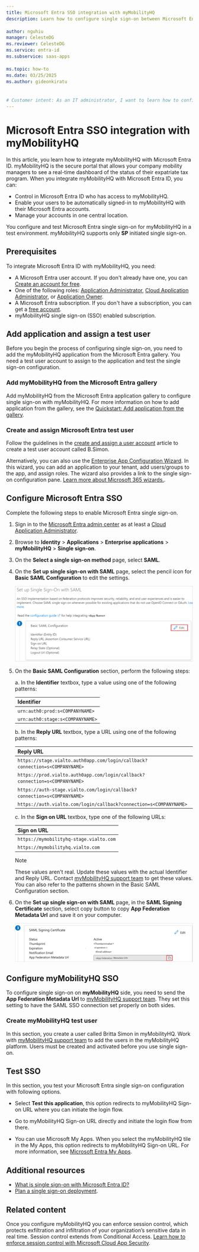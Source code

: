 ```yaml
---
title: Microsoft Entra SSO integration with myMobilityHQ
description: Learn how to configure single sign-on between Microsoft Entra ID and myMobilityHQ.

author: nguhiu
manager: CelesteDG
ms.reviewer: CelesteDG
ms.service: entra-id
ms.subservice: saas-apps

ms.topic: how-to
ms.date: 03/25/2025
ms.author: gideonkiratu


# Customer intent: As an IT administrator, I want to learn how to configure single sign-on between Microsoft Entra ID and myMobilityHQ so that I can control who has access to myMobilityHQ, enable automatic sign-in with Microsoft Entra accounts, and manage my accounts in one central location.
---
```


# Microsoft Entra SSO integration with myMobilityHQ

In this article, you learn how to integrate myMobilityHQ with Microsoft Entra ID. myMobilityHQ is the secure portal that allows your company mobility managers to see a real-time dashboard of the status of their expatriate tax program. When you integrate myMobilityHQ with Microsoft Entra ID, you can:

* Control in Microsoft Entra ID who has access to myMobilityHQ.
* Enable your users to be automatically signed-in to myMobilityHQ with their Microsoft Entra accounts.
* Manage your accounts in one central location.

You configure and test Microsoft Entra single sign-on for myMobilityHQ in a test environment. myMobilityHQ supports only **SP** initiated single sign-on.

## Prerequisites

To integrate Microsoft Entra ID with myMobilityHQ, you need:

* A Microsoft Entra user account. If you don't already have one, you can [Create an account for free](https://azure.microsoft.com/free/?WT.mc_id=A261C142F).
* One of the following roles: [Application Administrator](/entra/identity/role-based-access-control/permissions-reference#application-administrator), [Cloud Application Administrator](/entra/identity/role-based-access-control/permissions-reference#cloud-application-administrator), or [Application Owner](/entra/fundamentals/users-default-permissions#owned-enterprise-applications).
* A Microsoft Entra subscription. If you don't have a subscription, you can get a [free account](https://azure.microsoft.com/free/).
* myMobilityHQ single sign-on (SSO) enabled subscription.

## Add application and assign a test user

Before you begin the process of configuring single sign-on, you need to add the myMobilityHQ application from the Microsoft Entra gallery. You need a test user account to assign to the application and test the single sign-on configuration.

<a name='add-mymobilityhq-from-the-azure-ad-gallery'></a>

### Add myMobilityHQ from the Microsoft Entra gallery

Add myMobilityHQ from the Microsoft Entra application gallery to configure single sign-on with myMobilityHQ. For more information on how to add application from the gallery, see the [Quickstart: Add application from the gallery](~/identity/enterprise-apps/add-application-portal.md).

<a name='create-and-assign-azure-ad-test-user'></a>

### Create and assign Microsoft Entra test user

Follow the guidelines in the [create and assign a user account](~/identity/enterprise-apps/add-application-portal-assign-users.md) article to create a test user account called B.Simon.

Alternatively, you can also use the [Enterprise App Configuration Wizard](https://portal.office.com/AdminPortal/home?Q=Docs#/azureadappintegration). In this wizard, you can add an application to your tenant, add users/groups to the app, and assign roles. The wizard also provides a link to the single sign-on configuration pane. [Learn more about Microsoft 365 wizards.](/microsoft-365/admin/misc/azure-ad-setup-guides). 

<a name='configure-azure-ad-sso'></a>

## Configure Microsoft Entra SSO

Complete the following steps to enable Microsoft Entra single sign-on.

1. Sign in to the [Microsoft Entra admin center](https://entra.microsoft.com) as at least a [Cloud Application Administrator](~/identity/role-based-access-control/permissions-reference.md#cloud-application-administrator).
1. Browse to **Identity** > **Applications** > **Enterprise applications** > **myMobilityHQ** > **Single sign-on**.
1. On the **Select a single sign-on method** page, select **SAML**.
1. On the **Set up single sign-on with SAML** page, select the pencil icon for **Basic SAML Configuration** to edit the settings.

   ![Screenshot shows how to edit Basic SAML Configuration.](common/edit-urls.png "Basic Configuration")

1. On the **Basic SAML Configuration** section, perform the following steps:

	a. In the **Identifier** textbox, type a value using one of the following patterns:

	| **Identifier** |
	|------------|
	| `urn:auth0:prod:s<COMPANYNAME>` |
	| `urn:auth0:stage:s<COMPANYNAME>` |

	b. In the **Reply URL** textbox, type a URL using one of the following patterns:

	| **Reply URL** |
	|---------|
	| `https://stage.vialto.auth0app.com/login/callback?connection=s<COMPANYNAME>` |
	| `https://prod.vialto.auth0app.com/login/callback?connection=s<COMPANYNAME>` |
	| `https://auth-stage.vialto.com/login/callback?connection=s<COMPANYNAME>` |
	| `https://auth.vialto.com/login/callback?connection=s<COMPANYNAME>` |

	c. In the **Sign on URL** textbox, type one of the following URLs:
	
	| **Sign on URL** |
	|-------------|
	| `https://mymobilityhq-stage.vialto.com`|
	| `https://mymobilityhq.vialto.com` |

	> [!Note]
    > These values aren't real. Update these values with the actual Identifier and Reply URL. Contact [myMobilityHQ support team](mailto:gbl_vialto_iam_engineering_support@vialto.com) to get these values. You can also refer to the patterns shown in the Basic SAML Configuration section.

1. On the **Set up single sign-on with SAML** page, in the **SAML Signing Certificate** section, select copy button to copy **App Federation Metadata Url** and save it on your computer.

    ![Screenshot shows the Certificate download link.](common/copy-metadataurl.png "Certificate")

## Configure myMobilityHQ SSO

To configure single sign-on on **myMobilityHQ** side, you need to send the **App Federation Metadata Url** to [myMobilityHQ support team](mailto:gbl_vialto_iam_engineering_support@vialto.com). They set this setting to have the SAML SSO connection set properly on both sides.

### Create myMobilityHQ test user

In this section, you create a user called Britta Simon in myMobilityHQ. Work with [myMobilityHQ support team](mailto:gbl_vialto_iam_engineering_support@vialto.com) to add the users in the myMobilityHQ platform. Users must be created and activated before you use single sign-on.

## Test SSO 

In this section, you test your Microsoft Entra single sign-on configuration with following options. 

* Select **Test this application**, this option redirects to myMobilityHQ Sign-on URL where you can initiate the login flow. 

* Go to myMobilityHQ Sign-on URL directly and initiate the login flow from there.

* You can use Microsoft My Apps. When you select the myMobilityHQ tile in the My Apps, this option redirects to myMobilityHQ Sign-on URL. For more information, see [Microsoft Entra My Apps](/azure/active-directory/manage-apps/end-user-experiences#azure-ad-my-apps).

## Additional resources

* [What is single sign-on with Microsoft Entra ID?](~/identity/enterprise-apps/what-is-single-sign-on.md)
* [Plan a single sign-on deployment](~/identity/enterprise-apps/plan-sso-deployment.md).

## Related content

Once you configure myMobilityHQ you can enforce session control, which protects exfiltration and infiltration of your organization’s sensitive data in real time. Session control extends from Conditional Access. [Learn how to enforce session control with Microsoft Cloud App Security](/cloud-app-security/proxy-deployment-aad).
